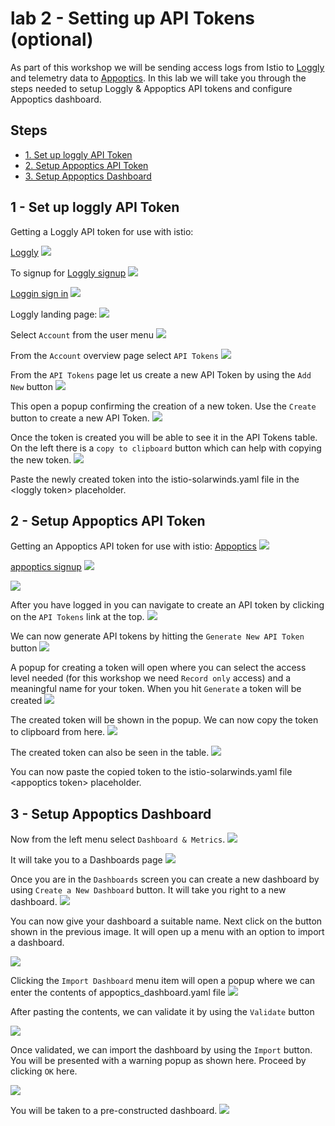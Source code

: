 # lab 2 - Setting up API Tokens (optional)

As part of this workshop we will be sending access logs from Istio to [Loggly](https://www.loggly.com/) and telemetry data to [Appoptics](https://www.appoptics.com/). In this lab we will take you through the steps needed to setup Loggly & Appoptics API tokens and configure Appoptics dashboard.

## Steps

* [1. Set up loggly API Token](#1)
* [2. Setup Appoptics API Token](#2)
* [3. Setup Appoptics Dashboard](#3)

## <a name="1"></a> 1 - Set up loggly API Token


Getting a Loggly API token for use with istio:

[Loggly](https://www.loggly.com/)
![](img/loggly.png)

To signup for [Loggly signup](https://www.loggly.com/signup/)
![](img/loggly_signup.png)

[Loggin sign in](https://www.loggly.com/login/)
![](img/loggly_signin.png)

Loggly landing page: ![](img/loggly_landing_page.png)

Select `Account` from the user menu
![](img/loggly_account_menu.png)

From the `Account` overview page select `API Tokens`
![](img/loggly_account_overview.png)

From the `API Tokens` page let us create a new API Token by using the `Add New` button
![](img/loggly_api_tokens.png)

This open a popup confirming the creation of a new token. Use the `Create` button to create a new API Token.
![](img/loggly_create_token.png)

Once the token is created you will be able to see it in the API Tokens table. On the left there is a `copy to clipboard` button which can help with copying the new token.
![](img/loggly_new_token.png)

Paste the newly created token into the istio-solarwinds.yaml file in the \<loggly token> placeholder.


## <a name="2"></a> 2 - Setup Appoptics API Token
Getting an Appoptics API token for use with istio:
[Appoptics](https://www.appoptics.com/)
![](img/ao_main.png)

[appoptics signup](https://my.appoptics.com/sign_up)
![](img/ao_signup.png)

![](img/ao_login.png)


After you have logged in you can navigate to create an API token by clicking on the `API Tokens` link at the top.
![](img/ao_org_settings.png)

We can now generate API tokens by hitting the `Generate New API Token` button
![](img/ao_api_token.png)

A popup for creating a token will open where you can select the access level needed (for this workshop we need `Record only` access) and a meaningful name for your token. When you hit `Generate` a token will be created 
![](img/ao_add_api_token.png)

The created token will be shown in the popup. We can now copy the token to clipboard from here.
![](img/ao_token_created.png)

The created token can also be seen in the table.
![](img/ao_token_table.png)

You can now paste the copied token to the istio-solarwinds.yaml file \<appoptics token> placeholder.

## <a name="3"></a> 3 - Setup Appoptics Dashboard

Now from the left menu select `Dashboard & Metrics`.
![](img/ao_dashboard_menu.png)

It will take you to a Dashboards page
![](img/ao_dashboard.png)

Once you are in the `Dashboards` screen you can create a new dashboard by using `Create a New Dashboard` button. It will take you right to a new dashboard.
![](img/ao_new_dashboard.png)

You can now give your dashboard a suitable name. Next click on the button shown in the previous image. It will open up a menu with an option to import a dashboard.

![](img/ao_import_menu.png)

Clicking the `Import Dashboard` menu item will open a popup where we can enter the contents of appoptics_dashboard.yaml file
![](img/ao_import.png)

After pasting the contents, we can validate it by using the `Validate` button

![](img/ao_validate.png)

Once validated, we can import the dashboard by using the `Import` button. You will be presented with a warning popup as shown here. Proceed by clicking `OK` here.

![](img/ao_import_warning.png)

You will be taken to a pre-constructed dashboard.
![](img/ao_istio_dashboard.png)